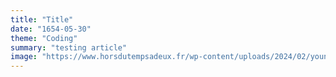 ```yaml
---
title: "Title"
date: "1654-05-30"
theme: "Coding"
summary: "testing article"
image: "https://www.horsdutempsadeux.fr/wp-content/uploads/2024/02/young-sexy-romantic-couple-love-happy-summer-beach-together-having-fun-wearing-swim-suits-showing-heart-sign-sundet.jpg"
---
```


